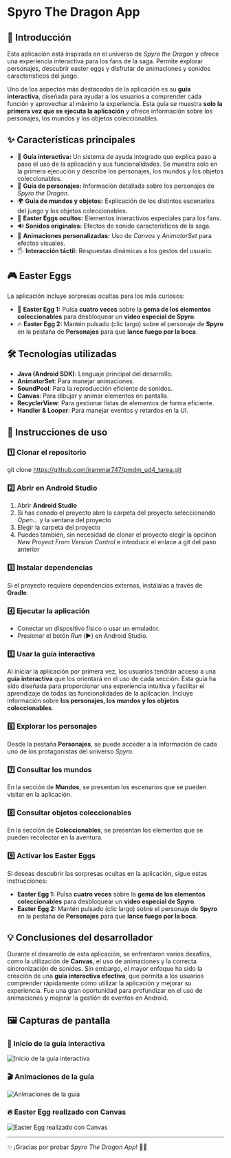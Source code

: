 # Spyro The Dragon App  

## 📌 Introducción  
Esta aplicación está inspirada en el universo de *Spyro the Dragon* y ofrece una experiencia interactiva para los fans de la saga. Permite explorar personajes, descubrir easter eggs y disfrutar de animaciones y sonidos característicos del juego.  

Uno de los aspectos más destacados de la aplicación es su **guía interactiva**, diseñada para ayudar a los usuarios a comprender cada función y aprovechar al máximo la experiencia. Esta guía se muestra **solo la primera vez que se ejecuta la aplicación** y ofrece información sobre los personajes, los mundos y los objetos coleccionables.  

## ✨ Características principales  
- 📖 **Guía interactiva:** Un sistema de ayuda integrado que explica paso a paso el uso de la aplicación y sus funcionalidades. Se muestra solo en la primera ejecución y describe los personajes, los mundos y los objetos coleccionables.  
- 🐉 **Guía de personajes:** Información detallada sobre los personajes de *Spyro the Dragon*.  
- 🌍 **Guía de mundos y objetos:** Explicación de los distintos escenarios del juego y los objetos coleccionables.  
- 🎁 **Easter Eggs ocultos:** Elementos interactivos especiales para los fans.  
- 🔊 **Sonidos originales:** Efectos de sonido característicos de la saga.  
- 🎨 **Animaciones personalizadas:** Uso de *Canvas* y *AnimatorSet* para efectos visuales.  
- 🖐 **Interacción táctil:** Respuestas dinámicas a los gestos del usuario.  

## 🎮 Easter Eggs  
La aplicación incluye sorpresas ocultas para los más curiosos:  

- 🔮 **Easter Egg 1:** Pulsa **cuatro veces** sobre la **gema de los elementos coleccionables** para desbloquear un **video especial de Spyro**.  
- 🔥 **Easter Egg 2:** Mantén pulsado (clic largo) sobre el personaje de **Spyro** en la pestaña de **Personajes** para que **lance fuego por la boca**.  

## 🛠️ Tecnologías utilizadas  
- **Java (Android SDK)**: Lenguaje principal del desarrollo.  
- **AnimatorSet**: Para manejar animaciones.  
- **SoundPool**: Para la reproducción eficiente de sonidos.  
- **Canvas**: Para dibujar y animar elementos en pantalla.  
- **RecyclerView**: Para gestionar listas de elementos de forma eficiente.  
- **Handler & Looper**: Para manejar eventos y retardos en la UI.  

## 🚀 Instrucciones de uso  

### 1️⃣ Clonar el repositorio  
git clone https://github.com/irammar747/pmdm_ud4_tarea.git

### 2️⃣ Abrir en Android Studio  
1. Abrir **Android Studio**  
2. Si has conado el proyecto abre la carpeta del proyecto seleccionando *Open...* y la ventana del proyecto
3. Elegir la carpeta del proyecto  
4. Puedes también, sin necesidad de clonar el proyecto elegir la opciñon *New Proyect From Version Control* e introducir el enlace a git del paso anterior

### 3️⃣ Instalar dependencias  
Si el proyecto requiere dependencias externas, instálalas a través de **Gradle**.  

### 4️⃣ Ejecutar la aplicación  
- Conectar un dispositivo físico o usar un emulador.  
- Presionar el botón *Run* (▶️) en Android Studio.  

### 5️⃣ Usar la guía interactiva  
Al iniciar la aplicación por primera vez, los usuarios tendrán acceso a una **guía interactiva** que los orientará en el uso de cada sección. Esta guía ha sido diseñada para proporcionar una experiencia intuitiva y facilitar el aprendizaje de todas las funcionalidades de la aplicación. Incluye información sobre **los personajes, los mundos y los objetos coleccionables**.  

### 6️⃣ Explorar los personajes  
Desde la pestaña **Personajes**, se puede acceder a la información de cada uno de los protagonistas del universo *Spyro*.  

### 7️⃣ Consultar los mundos
En la sección de **Mundos**, se presentan los escenarios que se pueden visitar en la aplicación.  

### 8️⃣ Consultar objetos coleccionables  
En la sección de **Coleccionables**, se presentan los elementos que se pueden recolectar en la aventura.  

### 9️⃣ Activar los Easter Eggs  
Si deseas descubrir las sorpresas ocultas en la aplicación, sigue estas instrucciones:  
- **Easter Egg 1:** Pulsa **cuatro veces** sobre la **gema de los elementos coleccionables** para desbloquear un **video especial de Spyro**.  
- **Easter Egg 2:** Mantén pulsado (clic largo) sobre el personaje de **Spyro** en la pestaña de **Personajes** para que **lance fuego por la boca**.  

## 💡 Conclusiones del desarrollador  
Durante el desarrollo de esta aplicación, se enfrentaron varios desafíos, como la utilización de **Canvas**, el uso de animaciones y la correcta sincronización de sonidos. Sin embargo, el mayor enfoque ha sido la creación de una **guía interactiva efectiva**, que permita a los usuarios comprender rápidamente cómo utilizar la aplicación y mejorar su experiencia. Fue una gran oportunidad para profundizar en el uso de animaciones y mejorar la gestión de eventos en Android.  

## 🖼️ Capturas de pantalla  

### 📌 Inicio de la guía interactiva  
![Inicio de la guía interactiva](https://github.com/user-attachments/assets/33416b4f-9ade-4b6c-9fbb-43ed38e5dc51)  

### 🎬 Animaciones de la guía  
![Animaciones de la guía](https://github.com/user-attachments/assets/85028d4a-d722-4fab-9584-fcbfc1879db9)  

### 🔥 Easter Egg realizado con Canvas  
![Easter Egg realizado con Canvas](https://github.com/user-attachments/assets/b6dd0c60-acc8-46dc-99ac-6e6ad5b84dab)  



 

---  
✨ ¡Gracias por probar *Spyro The Dragon App*! 🐉🔥  
